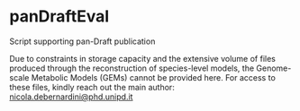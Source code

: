 # panDraftEval
Script supporting pan-Draft publication

Due to constraints in storage capacity and the extensive volume of files produced through the reconstruction of species-level models, the Genome-scale Metabolic Models (GEMs) cannot be provided here. For access to these files, kindly reach out the main author: nicola.debernardini@phd.unipd.it
